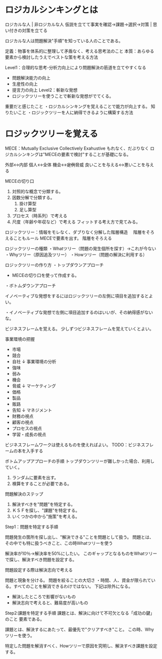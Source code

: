 # ロジカルシンキングとは
ロジカルな人 | 非ロジカルな人
仮説を立てて事実を確認→課題→選択→対策 | 思い付きの対策を立てる

ロジカルな人は問題解決"手順"を知っている人のことである。

定義：物事を体系的に整理して矛盾なく、考える思考法のこと
本質：あらゆる要素から検討したうえでベストな策を考える方法

Level1：合理的な思考-分析力向上により問題解決の筋道を立てやすくなる
- 問題解決能力の向上
- 生産性の向上
- 提言力の向上
Level2：斬新な発想
- ロジックツリーを使うことで斬新な発想がでてくる。

重要だと感じたこと
・ロジカルシンキングを覚えることで能力が向上する。
知りたいこと
・ロジックツリーを人に納得できるように構築する方法

# ロジックツリーを覚える
MECE：Mutually Exclusive Collectively Exahustive
もれなく、だぶりなく
ロジカルシンキングは"MECEの要素で検討"することが基礎になる。


外部↔内部
個人↔全体
機会↔~~定例~~脅威
良いことを与える↔悪いことを与える

MECEの切り口
1. 対照的な概念で分類する。
2. 因数分解で分類する。
   1. 掛け算型
   2. 足し算型
3. プロセス（時系列）で考える
4. 尺度（年齢や年収など）で考える
フィットする考え方で見てみる。

ロジックツリー：情報をモレなく、ダブりなく分解した階層構造
　階層をそろえることもルール
MECEで要素を出す。
階層をそろえる


ロジックツリーの種類
・Whatツリー（問題の発生個所を探す）→これが今ない
・Whyツリー（原因追及ツリー）
・Howツリー（問題の解決に利用する）

ロジックツリーの作り方
・トップダウンアプローチ
- MECEの切り口を使って作成する。

・ボトムダウンアプローチ

イノベーティブな発想をするにはロジックツリーの左側に項目を追加するとよい。

・イノベーティブな発想で左側に項目追加するのはいいが、その納得感がないな。

ビジネスフレームを覚える。
少しずつビジネスフレームを覚えていくとよい。

事業環境の把握
- 市場
- 競合
- 自社
↓
事業環境の分析
- 強味
- 弱み
- 機会
- 脅威
↓
マーケティング
- 価格
- 製品
- 販路
- 告知
↓
マネジメント
- 財務の視点
- 顧客の視点
- プロセスの視点
- 学習・成長の視点

ビジネスフレームワークは使えるものを使えればよい。
TODO：ビジネスフレームの本を入手する

ボトムアップアプローチの手順
トップダウンツリーが難しかった場合、利用していく。
1. ランダムに要素を出す。
2. 検算をすることが必要である。

問題解決のステップ
1. 解決すべきを"問題"を特定する。
2. ＫＳＦを探し、"課題"を特定する。
3. いくつかの中から"施策"を考える。

Step1：問題を特定する手順

問題発生の箇所を探し出し、"解決できる"ことを問題として扱う。
問題とは、その中でも特に扱うべきこと、この時Ｗhatツリーを使う


解決率が10％→解決率を50%にしたい。
このギャップとなるものをWhatツリーで探し、解決すべき問題を設定する。

問題設定する際は解決志向で考える

問題と現象を分ける。
問題を絞ることの大切さ
・時間、人、資金が限られている。すべてのことを解消できるわけではない。
下記は除外になる。
- 解決したところで影響がないもの
- 解決志向で考えると、難易度が高いもの

Step2:課題を特定する手順
課題とは、解決に向けて不可欠となる「成功の鍵」のこと
要素である。

課題とは、解決するにあたって、最優先で"クリアすべき"こと。
この時、Whyツリーを使う。

特定した問題を解消すべく、Howツリーで原因を究明し、解決すべき課題を設定する。









